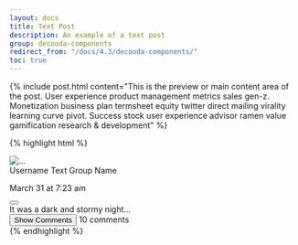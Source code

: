 ```yaml
---
layout: docs
title: Text Post
description: An example of a text post
group: decooda-components
redirect_from: "/docs/4.3/decooda-components/"
toc: true
---
```

<div class="mb-3" style="max-width:50rem">
  {% include post.html content="This is the preview or main content area of the post. User experience product management metrics sales gen-z. Monetization business plan termsheet equity twitter direct mailing virality learning curve pivot. Success stock user experience advisor ramen value gamification research & development" %}
</div>
          
{% highlight html %}
<div class="card">
  <div class="card-header bg-white d-flex w-100 justify-content-between">
    <div class="d-inline-flex w-100">
      <div class="mr-1 d-flex align-items-center">
        <img class="rounded-circle" src="/path/to/avatar.png" alt="...">
      </div>
      <div class="d-inline-flex flex-column align-items-start justify-content-center ml-3">
        <div>
          <span class="mb-1">Username Text</span>
          <i class="fas fa-chevron-right mx-2 text-muted"></i>
          <span class="text-primary">Group Name</span>
        </div>
        <p class="text-muted small mb-1">
         March 31 at 7:23 am
        </p>
      </div>
    </div>
    <button class="btn text-muted m-0 py-0"><i class="fas fa-ellipsis-v"></i></button>
  </div>
  <div class="card-body">
     It was a dark and stormy night...
  </div>
 <div class="card-footer bg-white d-flex align-items-center justify-content-between">
    <button class="btn text-muted p-0">Show Comments <i class="fas fa-chevron-right text-muted mx-2"></i></button>
    <span class="text-muted">10 comments</span>
  </div>
</div>
{% endhighlight %}
